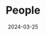 ---
title: People
date: 2024-03-25

type: landing

sections:
  - block: people
    content:
      title: Meet the Team
      # Choose which groups/teams of users to display.
      #   Edit `user_groups` in each user's profile to add them to one or more of these groups.
      user_groups:
          - PI
          - Graduate Student
          - Undergraduate Student
      sort_by: Params.last_name
      sort_ascending: true
    design:
      show_interests: false
      show_role: true
      show_social: true
---